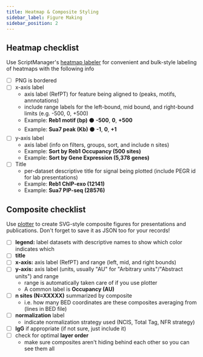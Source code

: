 ```yaml
---
title: Heatmap & Composite Styling
sidebar_label: Figure Making
sidebar_position: 2
---
```


<!-- sidebar_label: Styling Heatmaps & Composites -->
<!-- id: heatmap-composite-styling -->

## Heatmap checklist

Use ScriptManager's [heatmap labeler][label-heatmap] for convenient and bulk-style labeling of heatmaps with the following info

- [ ] PNG is bordered
- [ ] x-axis label
  - axis label (RefPT) for feature being aligned to (peaks, motifs, annnotations)
  - include range labels for the left-bound, mid bound, and right-bound limits (e.g. -500, 0, +500)
  - Example: **Reb1 motif (bp)** ⚫ **-500**, **0**, **+500**
  - Example: **Sua7 peak (Kb)** ⚫ **-1**, **0**, **+1**
- [ ] y-axis label
  - axis label (info on filters, groups, sort, and include n sites)
  - Example: **Sort by Reb1 Occupancy (500 sites)**
  - Example: **Sort by Gene Expression (5,378 genes)**
- [ ] Title
  - per-dataset descriptive title for signal being plotted (include PEGR id for lab presentations)
  - Example: **Reb1 ChIP-exo (12141)**
  - Example: **Sua7 PIP-seq (28576)**

## Composite checklist

Use [plotter][plotter] to create SVG-style composite figures for presentations and publications. Don't forget to save it as JSON too for your records!

- [ ] **legend:** label datasets with descriptive names to show which color indicates which
- [ ] **title**
- [ ] **x-axis:** axis label (RefPT) and range (left, mid, and right bounds)
- [ ] **y-axis:** axis label (units, usually "AU" for "Arbitrary units"/"Abstract units") and range
  - range is automatically taken care of if you use plotter
  - A common label is **Occupancy (AU)**
- [ ] **n sites (N=XXXXX)** summarized by composite
  - i.e. how many BED coordinates are these composites averaging from (lines in BED file)
- [ ] **normalization** label
  - indicate normalization strategy used (NCIS, Total Tag, NFR strategy)
- [ ] **IgG** if appropriate (if not sure, just include it)
- [ ] check for optimal **layer order**
  - make sure composites aren't hiding behind each other so you can see them all

[plotter]: https://github.com/CEGRcode/plotter
[label-heatmap]: https://pughlab.mbg.cornell.edu/scriptmanager-docs/docs/Tools/figure-generation/heatmap-labeler
